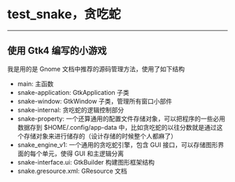 # test_snake，贪吃蛇
---
## 使用 Gtk4 编写的小游戏
我是用的是 Gnome 文档中推荐的源码管理方法，使用了如下结构
* main: 主函数
* snake-application: GtkApplication 子类
* snake-window: GtkWindow 子类，管理所有窗口小部件
* snake-internal: 贪吃蛇的逻辑控制部分
* snake-property: 一个还算通用的配置文件存储对象，可以把程序的一些必用数据存到 $HOME/.config/app-data 中，比如贪吃蛇的以往分数就是通过这个存储对象来进行储存的（设计存储的时候整个人都麻了）
* snake_engine_v1: 一个通用的贪吃蛇引擎，包含 GUI 接口，可以存储图形界面的每个单元，使得 GUI 和主逻辑分离
* snake-interface.ui: GtkBuilder 构建图形框架结构
* snake.gresource.xml: GResource 文档
